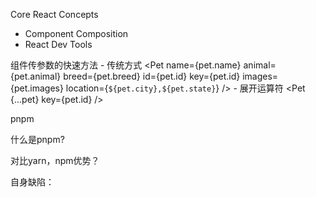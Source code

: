 Core React Concepts

- Component Composition
- React Dev Tools

组件传参数的快速方法
    - 传统方式
    <Pet
        name={pet.name}
        animal={pet.animal}
        breed={pet.breed}
        id={pet.id}
        key={pet.id}
        images={pet.images}
        location={`${pet.city},${pet.state}`}
    />
    - 展开运算符
    <Pet {...pet} key={pet.id} />


pnpm

什么是pnpm?

对比yarn，npm优势？

自身缺陷：